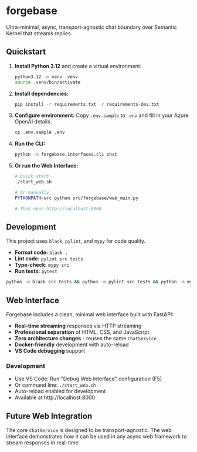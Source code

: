 # forgebase

Ultra-minimal, async, transport-agnostic chat boundary over Semantic Kernel that streams replies.

## Quickstart

1.  **Install Python 3.12** and create a virtual environment:
    ```bash
    python3.12 -m venv .venv
    source .venv/bin/activate
    ```

2.  **Install dependencies:**
    ```bash
    pip install -r requirements.txt -r requirements-dev.txt
    ```

3.  **Configure environment:**
    Copy `.env.sample` to `.env` and fill in your Azure OpenAI details.
    ```bash
    cp .env.sample .env
    ```

4.  **Run the CLI:**
    ```bash
    python -m forgebase.interfaces.cli chat
    ```

5.  **Or run the Web Interface:**
    ```bash
    # Quick start
    ./start_web.sh
    
    # Or manually
    PYTHONPATH=src python src/forgebase/web_main.py
    
    # Then open http://localhost:8000
    ```

## Development

This project uses `black`, `pylint`, and `mypy` for code quality.

*   **Format code:** `black .`
*   **Lint code:** `pylint src tests`
*   **Type-check:** `mypy src`
*   **Run tests:** `pytest`

```bash
python -m black src tests && python -m pylint src tests && python -m mypy src && python -m pytest tests
```

## Web Interface

Forgebase includes a clean, minimal web interface built with FastAPI:

- **Real-time streaming** responses via HTTP streaming
- **Professional separation** of HTML, CSS, and JavaScript
- **Zero architecture changes** - reuses the same `ChatService`
- **Docker-friendly** development with auto-reload
- **VS Code debugging** support

### Development

- Use VS Code: Run "Debug Web Interface" configuration (F5)
- Or command line: `./start_web.sh`
- Auto-reload enabled for development
- Available at http://localhost:8000

## Future Web Integration

The core `ChatService` is designed to be transport-agnostic. The web interface demonstrates how it can be used in any async web framework to stream responses in real-time.
